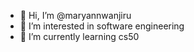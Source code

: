 - 👋 Hi, I’m @maryannwanjiru
- 👀 I’m interested in software engineering
- 🌱 I’m currently learning cs50

<!---
maryannwanjiru/maryannwanjiru is a ✨ special ✨ repository because its `README.md` (this file) appears on your GitHub profile.
You can click the Preview link to take a look at your changes.
--->
